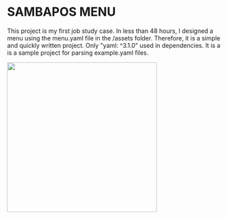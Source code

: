 # SAMBAPOS MENU

This project is my first job study case. In less than 48 hours, I designed a menu using the menu.yaml file in the /assets folder. Therefore, it is a simple and quickly written project. Only "yaml: ^3.1.0" used in dependencies. It is a is a sample project for parsing example.yaml files.


<img src="https://user-images.githubusercontent.com/46728765/171582619-2eb858ae-a948-4d81-a04b-9a2e9120c16f.gif" width="350">

